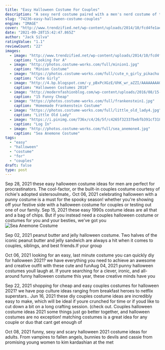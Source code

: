```yaml
---
title: "Easy Halloween Costume For Couples"
description: "A sexy nerd costume paired with a men's nerd costume of the dorkiest proportions is great for a quick laugh, and it's an easy way to let all the other party-goers know that geeks can have a good time just"
slug: "74236-easy-halloween-costume-couples"
engine: "IMAGE"
cover: "http://www.trendzified.net/wp-content/uploads/2014/10/fcd4fe1ae2f528f31c1d8f1d9950f242_650x.jpg"
date: "2021-09-28T15:42:47.865Z"
author: "Jack Silva"
ratingValue: "1.1"
reviewCount: "22"
images:
  - image: "http://www.trendzified.net/wp-content/uploads/2014/10/fcd4fe1ae2f528f31c1d8f1d9950f242_650x.jpg"
    caption: "Looking For A"
  - image: "http://photos.costume-works.com/full/minion1.jpg"
    caption: "Minion Costume"
  - image: "https://photos.costume-works.com/full/cute_n_girly_pikachu.jpg"
    caption: "Cute Girly"
  - image: "http://4.bp.blogspot.com/-y_pBxPcXGzE/UhK_wr_aZZI/AAAAAAAAGyE/0u0SHkOjS9E/s1600/witch_doctor.jpg"
    caption: "Halloween Costumes 2018"
  - image: "http://modernfashionblog.com/wp-content/uploads/2016/08/15-Funny-Cheap-Easy-Homemade-Halloween-Costumes-2016-3.jpg"
    caption: "15 Funny Cheap"
  - image: "https://photos.costume-works.com/full/frankenstein1.jpg"
    caption: "Homemade Frankenstein Costume"
  - image: "https://photos.costume-works.com/full/little_old_lady4.jpg"
    caption: "Little Old Lady"
  - image: "https://i.pinimg.com/736x/c4/26/5f/c4265f32337bebfb391cf31808740e36--davy-jones-costume-halloween-.jpg"
    caption: "Log In"
  - image: "http://photos.costume-works.com/full/sea_anemone4.jpg"
    caption: "Sea Anemone Costume"
tags:
  - "easy"
  - "halloween"
  - "costume"
  - "for"
  - "couples"
draft: false
type: post
---
```


Sep 28, 2021 these easy halloween costume ideas for men are perfect for procrastinators.  The cool-factor, or the built-in couples costume courtesy of richie's adopted sistersoulmate,. Oct 06, 2021 celebrating halloween with a punny costume is a must for the spooky season! whether you're showing off your festive side with a halloween costume for couples or testing out one of our family. Sep 15, 2021 these easy 1990s costume ideas are all that and a bag of chips.  But if you instead need a couples halloween costume or costumes for you and your besties, we've got you
![Sea Anemone Costume](http://photos.costume-works.com/full/sea_anemone4.jpg "Sea Anemone Costume")

Sep 02, 2021 peanut butter and jelly halloween costume. Two halves of the iconic peanut butter and jelly sandwich are always a hit when it comes to couples, siblings, and best friends.If your group
<!--inArticleAds-->

<!--galleryOne-->

Oct 06, 2021 looking for an easy, last minute costume you can quickly diy for halloween 2021? we have everything you need to achieve an awesome and creative outfit with these cute and funAug 04, 2021 punny halloween costumes youll laugh at. If youre searching for a clever, ironic, and all-around funny halloween costume this year, these creative minds have you
<!--inArticleAds-->

<!--galleryTwo-->

Sep 22, 2021 shopping for cheap and easy couples costumes for halloween 2021? we have pop culture ideas ranging from breakfast heroes to netflix superstars.. Jun 16, 2021 these diy couples costume ideas are incredibly easy to make, which will be ideal if youre crunched for time or if youd like to cut down a bit on a long crafting session. (check out. Couples halloween costume ideas 2021 some things just go better together, and halloween costumes are no exception! matching costumes is a great idea for any couple or duo that cant get enough of
<!--galleryThree-->

Oct 08, 2021 funny, sexy and scary halloween 2021 costume ideas for adults. From vampires to fallen angels, bunnies to devils and cassie from promising young women to kim kardashian at the met
